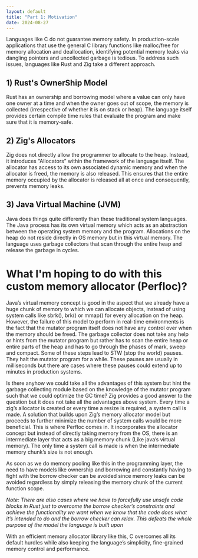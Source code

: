 ```yaml
---
layout: default
title: "Part 1: Motivation"
date: 2024-08-27
---
```


Languages like C do not guarantee memory safety. In production-scale applications that use the general C library functions like malloc/free for memory allocation and deallocation, identifying potential memory leaks via dangling pointers and uncollected garbage is tedious. To address such issues, languages like Rust and Zig take a different approach.

## 1) Rust's OwnerShip Model

Rust has an ownership and borrowing model where a value can only have one owner at a time and when the owner goes out of scope, the memory is collected (irrespective of whether it is on stack or heap). The language itself provides certain compile time rules that evaluate the program and make sure that it is memory-safe.

## 2) Zig's Allocators

Zig does not directly allow the programmer to allocate to the heap. Instead, it introduces “Allocators” within the framework of the language itself. The allocator has access to its own associated dynamic memory and when the allocator is freed, the memory is also released. This ensures that the entire memory occupied by the allocator is released all at once and consequently, prevents memory leaks.


## 3) Java Virtual Machine (JVM)

Java does things quite differently than these traditional system languages. The Java process has its own virtual memory which acts as an abstraction between the operating system memory and the program. Allocations on the heap do not reside directly in OS memory but in this virtual memory. The language uses garbage collectors that scan through the entire heap and release the garbage in cycles.


# What I'm hoping to do with this custom memory allocator (Perfloc)?

Java’s virtual memory concept is good in the aspect that we already have a huge chunk of memory to which we can allocate objects, instead of using system calls like sbrk(), brk() or mmap() for every allocation on the heap. However, the failure of this model to perform in real-time environments is the fact that the mutator program itself does not have any control over when the memory should be freed. The garbage collector does not take any help or hints from the mutator program but rather has to scan the entire heap or entire parts of the heap and has to go through the phases of mark, sweep and compact. Some of these steps lead to STW (stop the world) pauses. They halt the mutator program for a while. These pauses are usually in milliseconds but there are cases where these pauses could extend up to minutes in production systems.

Is there anyhow we could take all the advantages of this system but hint the garbage collecting module based on the knowledge of the mutator program such that we could optimize the GC time? Zig provides a good answer to the question but it does not take all the advantages above system. Every time a zig’s allocator is created or every time a resize is required, a system call is made. A solution that builds upon Zig’s memory allocator model but proceeds to further minimize the number of system calls would be more beneficial. This is where Perfloc comes in. It incorporates the allocator concept but instead of directly taking memory from the OS, there is an intermediate layer that acts as a big memory chunk (Like java’s virtual memory). The only time a system call is made is when the intermediate memory chunk’s size is not enough.

As soon as we do memory pooling like this in the programming layer, the need to have models like ownership and borrowing and constantly having to fight with the borrow checker can be avoided since memory leaks can be avoided regardless by simply releasing the memory chunk of the current function scope.

*Note: There are also cases where we have to forcefully use unsafe code blocks in Rust just to overcome the borrow checker’s constraints and achieve the functionality we want when we know that the code does what it’s intended to do and the borrow checker can relax. This defeats the whole purpose of the model the language is built upon*

With an efficient memory allocator library like this, C overcomes all its default hurdles while also keeping the language’s simplicity, fine-grained memory control and performance.